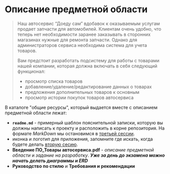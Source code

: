 # Описание предметной области

>Наш автосервис “Доеду сам” вдобавок к оказываемым услугам продает запчасти для автомобилей. Клиентам очень удобно, что теперь нет необходимости заранее заказывать в сторонних магазинах нужные для ремонта запчасти. Однако для администраторов сервиса необходима система для учета товаров.
>
>Вам предстоит разработать подсистему для работы с товарами нашей компании, которая должна включать в себя следующий функционал:
>
>* просмотр списка товаров
>* добавление/удаление/редактирование данных о товарах
>* предложения дополнительных товаров к основным
>* просмотр истории покупок товаров автосервиса

В каталоге "общие ресурсы", который выдается вместе с описанием предметной области лежат:

* **`readme.md`** - примерный шаблон пояснительной записки, которую вы должны написать к проекту и расположить в корне репозитория. На формате *MarkDown* мы остановимся в [третьей сессии](../articles/demo_session3.md).
* иконка и логотип для приложения, запомните где искать, когда будете делать [вторую сесию](../articles/demo_session3.md).
* **Введение ПО_Товары автосервиса.pdf** - *описание предметной области* и *задание на разработку*. ***Уже за день до экзамена можно начать делать диаграммы и ERD***
* **Руководство по стилю** и **Требования и рекомендации**

